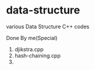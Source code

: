 data-structure
==============

various Data Structure C++ codes

Done By me(Special)

1. djikstra.cpp
2. hash-chaining.cpp
3.
